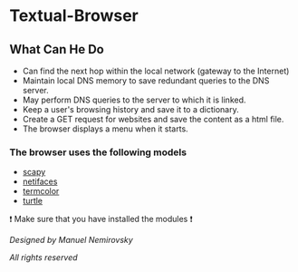 # Textual-Browser #

## What Can He Do ##

* Can find the next hop within the local network (gateway to the Internet)
* Maintain local DNS memory to save redundant queries to the DNS server.
* May perform DNS queries to the server to which it is linked.
* Keep a user's browsing history and save it to a dictionary.
* Create a GET request for websites and save the content as a html file.
* The browser displays a menu when it starts.


### The browser uses the following models ###
* [scapy](http://scapy.readthedocs.io/en/latest/installation.html)
* [netifaces](https://pypi.python.org/pypi/netifaces/0.10.4)
* [termcolor](https://pypi.python.org/pypi/termcolor)
* [turtle](http://pythonturtle.org/)

:exclamation: Make sure that you have installed the modules :exclamation:

*Designed by Manuel Nemirovsky*

_All rights reserved_
